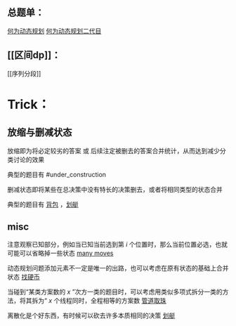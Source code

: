## 总题单：
[何为动态规划](https://www.luogu.com.cn/training/465988)
[何为动态规划二代目](https://www.luogu.com.cn/training/617983)


## [[区间dp]]：
[[序列分段]]

# Trick：

## 放缩与删减状态
放缩即为将必定较劣的答案 或 后续注定被删去的答案合并统计，从而达到减少分类讨论的效果

典型的题目有 #under_construction 

删减状态即将某些在总决策中没有特长的决策删去，或者将相同类型的状态合并

典型的题目有 [背包](https://pjudge.ac/problem/21624) ，[划艇](https://www.luogu.com.cn/problem/P3643)


## misc

注意观察已知部分，例如当已知当前选到第 $i$ 个位置时，那么当前位置必选，也就可能可以省略掉一些状态 [many moves](https://www.luogu.com.cn/problem/AT_arc073_d)

动态规划问题添加元素不一定是唯一的出路，也可以考虑在原有状态的基础上合并状态 [找硬币](https://www.luogu.com.cn/problem/P5228)

当碰到“某类方案数的 $x$ ”次方一类的题目时，可以考虑用类似多项式拆分一类的方法，将其拆为“ $x$ 个线程同时，全程相等的方案数 [管道取珠](https://www.luogu.com.cn/problem/P1758)

离散化是个好东西，有时候可以砍去许多本质相同的决策 [划艇](https://www.luogu.com.cn/problem/P3643)
